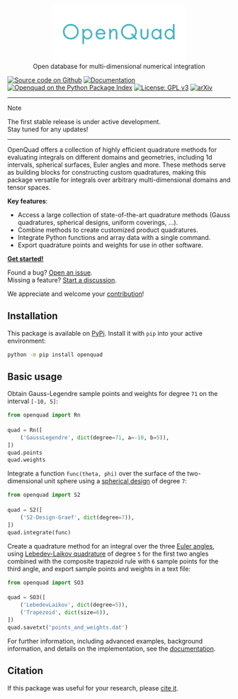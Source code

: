 <p align="center">
<img alt="openquad" src="https://raw.githubusercontent.com/qucontrol/openquad/main/doc/_static/images/logo.svg" width="300">
<br>
Open database for multi-dimensional numerical integration
</p>

[![Source code on Github](https://img.shields.io/badge/github-qucontrol/openquad-blue.svg)](https://github.com/qucontrol/openquad)
[![Documentation](https://img.shields.io/badge/docs-gh--pages-blue.svg)](https://qucontrol.github.io/openquad)
[![Openquad on the Python Package Index](https://img.shields.io/pypi/v/openquad.svg)](https://pypi.python.org/pypi/openquad)
[![License: GPL v3](https://img.shields.io/badge/License-GPLv3-blue.svg)](https://www.gnu.org/licenses/gpl-3.0)
[![arXiv](https://img.shields.io/badge/arXiv-2407.17434-b31b1b.svg)](https://arxiv.org/abs/2407.17434)

---
> [!NOTE]
> The first stable release is under active development.  
> Stay tuned for any updates!
---

<!-- start including on doc landing page -->
OpenQuad offers a collection of highly efficient quadrature methods for
evaluating integrals on different domains and geometries, including 1d
intervals, spherical surfaces, Euler angles and more. These methods serve as
building blocks for constructing custom quadratures, making this package
versatile for integrals over arbitrary multi-dimensional domains and tensor
spaces.
<!-- end including on doc landing page -->

**Key features**:

- Access a large collection of state-of-the-art quadrature methods (Gauss
  quadratures, spherical designs, uniform coverings, ...).
- Combine methods to create customized product quadratures.
- Integrate Python functions and array data with a single command.
- Export quadrature points and weights for use in other software.

[**Get started!**][docs]

Found a bug? [Open an issue](https://github.com/qucontrol/openquad/issues).  
Missing a feature? [Start a discussion](https://github.com/qucontrol/openquad/discussions).

We appreciate and welcome your [contribution][contribute]!


Installation
------------

This package is available on
[PyPi](https://pypi.org/project/openquad). Install it with `pip`
into your active environment:

```bash
python -m pip install openquad
```

Basic usage
-----------

Obtain Gauss-Legendre sample points and weights for degree `71` on the interval
`[-10, 5]`:

```python
from openquad import Rn

quad = Rn([
    ('GaussLegendre', dict(degree=71, a=-10, b=5)),
])
quad.points
quad.weights
```

Integrate a function `func(theta, phi)` over the surface of the
two-dimensional unit sphere using a [spherical design][designs] of degree `7`:

```python
from openquad import S2

quad = S2([
    ('S2-Design-Graef', dict(degree=7)),
])
quad.integrate(func)
```

Create a quadrature method for an integral over the three [Euler angles][angles],
using [Lebedev-Laikov quadrature][lebedev] of degree `5` for the first two angles
combined with the composite trapezoid rule with `6` sample points for the third
angle, and export sample points and weights in a text file:

```python
from openquad import SO3

quad = SO3([
    ('LebedevLaikov', dict(degree=5)),
    ('Trapezoid', dict(size=6)),
])
quad.savetxt('points_and_weights.dat')
```

For further information, including advanced examples, background information,
and details on the implementation, see the [documentation][docs].


Citation
--------

If this package was useful for your research, please [cite it][cite].


[angles]: https://en.wikipedia.org/wiki/Euler_angles
[designs]: https://en.wikipedia.org/wiki/Spherical_design
[lebedev]: https://en.wikipedia.org/wiki/Lebedev_quadrature
[docs]: https://qucontrol.github.io/openquad
[cite]: https://qucontrol.github.io/openquad/latest/using/cite.html
[contribute]: https://qucontrol/github.io/openquad/latest/contributing/index.html
